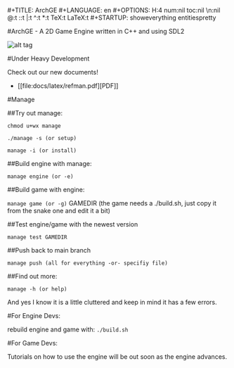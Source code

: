 #+TITLE: ArchGE
#+LANGUAGE: en
#+OPTIONS: H:4 num:nil toc:nil \n:nil @:t ::t |:t ^:t *:t TeX:t LaTeX:t
#+STARTUP: showeverything entitiespretty

#ArchGE - A 2D Game Engine written in C++ and using SDL2

![alt tag](http://archeantus.net/images/engine-logo.gif)

#Under Heavy Development

Check out our new documents!
* [[file:docs/latex/refman.pdf][PDF]]

#Manage

##Try out manage:

`chmod u+wx manage`

`./manage -s (or setup)`

`manage -i (or install)`

##Build engine with manage:

`manage engine (or -e)`

##Build game with engine:

`manage game (or -g)` GAMEDIR (the game needs a ./build.sh, just copy it from the snake one and edit it a bit)

##Test engine/game with the newest version

`manage test GAMEDIR`

##Push back to main branch

`manage push (all for everything -or- specifiy file)`

##Find out more:

`manage -h (or help)`

And yes I know it is a little cluttered and keep in mind it has a few errors.

#For Engine Devs:

rebuild engine and game with: `./build.sh`

#For Game Devs:

Tutorials on how to use the engine will be out soon as the engine advances.
